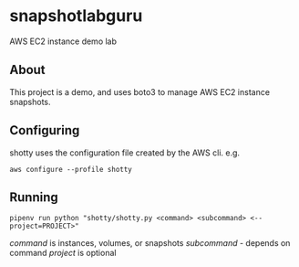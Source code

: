# snapshotlabguru
AWS EC2 instance demo lab


## About

This project is a demo, and uses boto3 to manage AWS EC2 instance snapshots.

## Configuring
shotty uses the configuration file created by the AWS cli. e.g.

`aws configure --profile shotty`

## Running
`pipenv run python "shotty/shotty.py <command> <subcommand> <--project=PROJECT>"`

*command* is instances, volumes, or snapshots
*subcommand* - depends on command
*project* is optional
